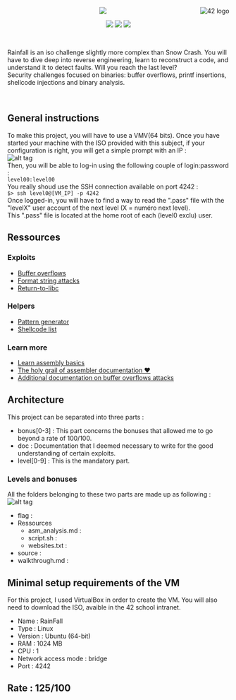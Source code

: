 <a href="https://www.42.fr/">
    <p><img src="https://www.universfreebox.com/UserFiles/image/site_logo.gif" alt="42 logo" title="42" align="right" /></p>
</a>
<p align="center"><img src="https://user-images.githubusercontent.com/34480775/100523211-ffc36c80-31ae-11eb-86c1-0e2002257c1b.JPG" /></p>


<p align="center">
    <img src="https://img.shields.io/badge/Skill%201-Security-9cf">
    <img src="https://img.shields.io/badge/Skill%202-Assembly-blue">
    <img src="https://img.shields.io/badge/Objectives-reverse%20engineering-brightgreen">
</p>

<br/>

Rainfall is an iso challenge slightly more complex than Snow Crash. You will have to dive deep into reverse engineering, learn to reconstruct a code, and understand it to detect faults. Will you reach the last level?  
Security challenges focused on binaries: buffer overflows, printf insertions, shellcode injections and binary analysis.

<br/>

## General instructions
To make this project, you will have to use a VMV(64 bits). Once you have started your machine with the ISO provided with this subject, if your configuration is right, you will get a simple prompt with an IP :  
![alt tag](https://user-images.githubusercontent.com/34480775/100551564-b728b380-3281-11eb-91e7-51a4d16dbed5.JPG)  
Then, you will be able to log-in using the following couple of login:password :  
`level00:level00`  
You really shoud use the SSH connection available on port 4242 :  
`$> ssh level0@[VM_IP] -p 4242`  
Once logged-in, you will have to find a way to read the ".pass" file with the "levelX" user account of the next level (X = numéro next level).  
This ".pass" file is located at the home root of each (level0 exclu) user.  

## Ressources
### Exploits
- [Buffer overflows](https://beta.hackndo.com/buffer-overflow/)
- [Format string attacks](https://www.exploit-db.com/docs/english/28476-linux-format-string-exploitation.pdf)
- [Return-to-libc](https://beta.hackndo.com/retour-a-la-libc/)

### Helpers
- [Pattern generator](https://wiremask.eu/tools/buffer-overflow-pattern-generator/)
- [Shellcode list](http://shell-storm.org/shellcode/)

### Learn more
- [Learn assembly basics](https://beta.hackndo.com/assembly-basics/)
- [The holy grail of assembler documentation ❤](https://www.gladir.com/CODER/ASM8086/)
- [Additional documentation on buffer overflows attacks](https://itandsecuritystuffs.wordpress.com/2014/03/18/understanding-buffer-overflows-attacks-part-1/)


## Architecture
This project can be separated into three parts :  
- bonus[0-3] : This part concerns the bonuses that allowed me to go beyond a rate of 100/100.  
- doc : Documentation that I deemed necessary to write for the good understanding of certain exploits.  
- level[0-9] : This is the mandatory part.  
### Levels and bonuses
All the folders belonging to these two parts are made up as following :  
![alt tag](https://user-images.githubusercontent.com/34480775/100744464-29160f80-33de-11eb-8ba5-1c39a7ae79b0.JPG)  
- flag :
- Ressources
    - asm_analysis.md :
    - script.sh :
    - websites.txt :
- source :
- walkthrough.md :


## Minimal setup requirements of the VM
For this project, I used VirtualBox in order to create the VM. You will also need to download the ISO, avaible in the 42 school intranet.  
- Name : RainFall
- Type : Linux
- Version : Ubuntu (64-bit)
- RAM : 1024 MB
- CPU : 1
- Network access mode : bridge
- Port : 4242


## Rate : 125/100
